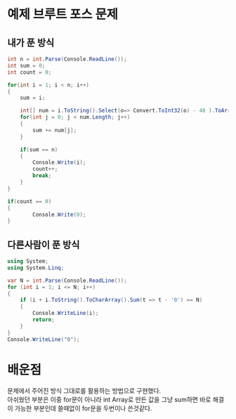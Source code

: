 # 예제 브루트 포스 문제

## 내가 푼 방식
``` cs
int n = int.Parse(Console.ReadLine());
int sum = 0;
int count = 0;

for(int i = 1; i < n; i++)
{
    sum = i;

    int[] num = i.ToString().Select(o=> Convert.ToInt32(o) - 48 ).ToArray();
    for(int j = 0; j < num.Length; j++)
    {
        sum += num[j];
    }

    if(sum == n)
    {
        Console.Write(i);
        count++;
        break;
    }
}

if(count == 0)
{
        Console.Write(0);
}
```

## 다른사람이 푼 방식
``` cs
using System;
using System.Linq;

var N = int.Parse(Console.ReadLine());
for (int i = 1; i <= N; i++)
{
    if (i + i.ToString().ToCharArray().Sum(t => t - '0') == N)
    {
        Console.WriteLine(i);
        return;
    }
}
Console.WriteLine("0");
```

# 배운점
문제에서 주어진 방식 그대로를 활용하는 방법으로 구현했다.  
아쉬웠던 부분은 이중 for문이 아니라 int Array로 만든 값을 그냥 sum하면 바로 해결이 가능한 부분인데 쓸때없이 for문을 두번이나 쓴것같다.  
 


